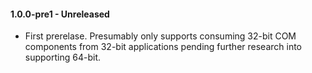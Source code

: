 #### 1.0.0-pre1 - Unreleased
* First prerelase. Presumably only supports consuming 32-bit COM components from 32-bit applications pending further research into supporting 64-bit.

